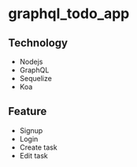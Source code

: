 # graphql_todo_app

## Technology
* Nodejs
* GraphQL
* Sequelize
* Koa

## Feature
* Signup
* Login
* Create task
* Edit task